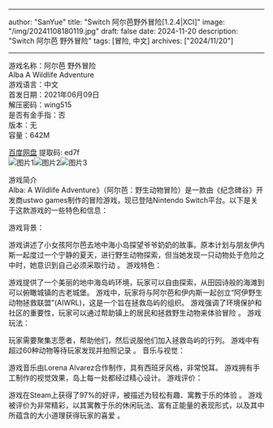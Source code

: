 
---
author: "SanYue"
title: "Switch 阿尔芭野外冒险[1.2.4|XCI]"
image: "/img/20241108180119.jpg"
draft: false
date: 2024-11-20
description: "Switch 阿尔芭 野外冒险"
tags: [冒险, 中文]
archives: ["2024/11/20"]

---

游戏名称：阿尔芭 野外冒险   
Alba A Wildlife Adventure    
游戏语言：中文  
首发日期：2021年06月09日  
解压密码：wing515  
是否有金手指：否  
版本：无   
容量：642M

[百度网盘](https//pan.baidu.com/s/1FOz7uJF03ZRVDmhaCJKQzA) 提取码: ed7f  
![图片1](/img/9a47d3.jpg)![图片2](/img/e68d72.jpg)![图片3](/img/e7093a.jpg)  

游戏简介  
Alba: A Wildlife Adventure》（阿尔芭：野生动物冒险）是一款由《纪念碑谷》开发商ustwo games制作的冒险游戏，现已登陆Nintendo Switch平台。以下是关于这款游戏的一些特色和信息：

游戏背景：

游戏讲述了小女孩阿尔芭去地中海小岛探望爷爷奶奶的故事。原本计划与朋友伊内斯一起度过一个宁静的夏天，进行野生动物探索，但当她发现一只动物处于危险之中时，她意识到自己必须采取行动
。
游戏特色：

游戏提供了一个美丽的地中海岛屿环境，玩家可以自由探索，从田园诗般的海滩到可以俯瞰城镇的古老城堡。
游戏中，玩家将与阿尔芭和伊内斯一起创立“阿伊野生动物拯救联盟”(AIWRL)，这是一个旨在拯救岛屿的组织。
游戏强调了环境保护和社区的重要性，玩家可以通过帮助镇上的居民和拯救野生动物来体验冒险
。
游戏玩法：

玩家需要聚集志愿者，帮助他们，然后说服他们加入拯救岛屿的行列。
游戏中有超过60种动物等待玩家发现并拍照记录
。
音乐与视觉：

游戏音乐由Lorena Alvarez合作制作，具有西班牙风格，非常悦耳。
游戏拥有手工制作的视觉效果，岛上每一处都经过精心设计。
游戏评价：

游戏在Steam上获得了97%的好评，被描述为轻松有趣、寓教于乐的体验
。
游戏被评价为非常精彩，以其寓教于乐的休闲玩法、富有正能量的表现形式，以及其中所蕴含的大小道理获得玩家的喜爱
。
